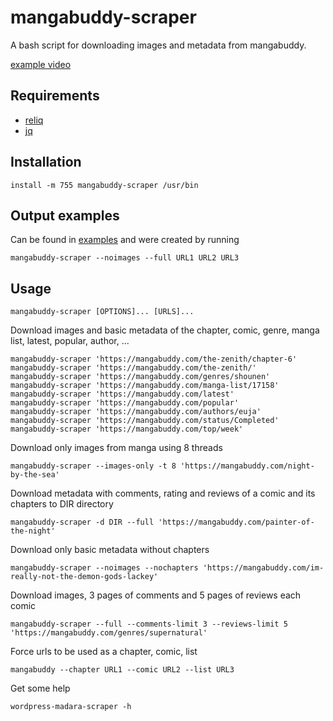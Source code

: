 # mangabuddy-scraper

A bash script for downloading images and metadata from mangabuddy.

[example video](https://raw.githubusercontent.com/TUVIMEN/mangabuddy-scraper/refs/heads/master/example.webm)

## Requirements

 - [reliq](https://github.com/TUVIMEN/reliq)
 - [jq](https://github.com/jqlang/jq)

## Installation

    install -m 755 mangabuddy-scraper /usr/bin

## Output examples

Can be found in [examples](https://github.com/TUVIMEN/mangabuddy-scraper/examples) and were created by running

    mangabuddy-scraper --noimages --full URL1 URL2 URL3

## Usage

    mangabuddy-scraper [OPTIONS]... [URLS]...

Download images and basic metadata of the chapter, comic, genre, manga list, latest, popular, author, ...

    mangabuddy-scraper 'https://mangabuddy.com/the-zenith/chapter-6'
    mangabuddy-scraper 'https://mangabuddy.com/the-zenith/'
    mangabuddy-scraper 'https://mangabuddy.com/genres/shounen'
    mangabuddy-scraper 'https://mangabuddy.com/manga-list/17158'
    mangabuddy-scraper 'https://mangabuddy.com/latest'
    mangabuddy-scraper 'https://mangabuddy.com/popular'
    mangabuddy-scraper 'https://mangabuddy.com/authors/euja'
    mangabuddy-scraper 'https://mangabuddy.com/status/Completed'
    mangabuddy-scraper 'https://mangabuddy.com/top/week'

Download only images from manga using 8 threads

    mangabuddy-scraper --images-only -t 8 'https://mangabuddy.com/night-by-the-sea'

Download metadata with comments, rating and reviews of a comic and its chapters to DIR directory

    mangabuddy-scraper -d DIR --full 'https://mangabuddy.com/painter-of-the-night'

Download only basic metadata without chapters

    mangabuddy-scraper --noimages --nochapters 'https://mangabuddy.com/im-really-not-the-demon-gods-lackey'

Download images, 3 pages of comments and 5 pages of reviews each comic

    mangabuddy-scraper --full --comments-limit 3 --reviews-limit 5 'https://mangabuddy.com/genres/supernatural'

Force urls to be used as a chapter, comic, list

    mangabuddy --chapter URL1 --comic URL2 --list URL3

Get some help

    wordpress-madara-scraper -h
